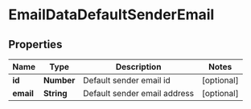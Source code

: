 # EmailDataDefaultSenderEmail

## Properties

Name | Type | Description | Notes
------------ | ------------- | ------------- | -------------
**id** | **Number** | Default sender email id | [optional] 
**email** | **String** | Default sender email address | [optional] 


